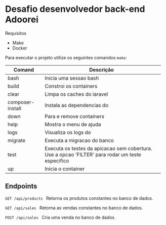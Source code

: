 Desafio desenvolvedor back-end Adoorei
======================================

Requisitos

- Make
- Docker

Para executar o projeto utilize os seguintes comandos `make`:

| Comand           | Descrição                                                                                        |
|------------------|--------------------------------------------------------------------------------------------------|
| bash             | Inicia uma sessao bash                                                                           |
| build            | Constroi os containers                                                                           |
| clear            | Limpa os caches do laravel                                                                       |
| composer-install | Instala as dependencias do                                                                       | composer                       
| down             | Para e remove containers                                                                         |
| help             | Mostra o menu de ajuda                                                                           |
| logs             | Visualiza os logs do                                                                             | container                     
| migrate          | Executa a migracao do banco                                                                      |
| test             | Executa os testes da apicacao sem cobertura. Use a opcao 'FILTER' para rodar um teste especifico |
| up               | Inicia o container                                                                               |

Endpoints
---------

`GET /api/products ` Retorna os produtos constantes no banco de dados.

`GET /api/sales ` Retorna as vendas constantes no banco de dados.

`POST /api/sales ` Cria uma venda no banco de dados.
